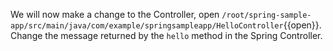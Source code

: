 We will now make a change to the Controller, open `/root/spring-sample-app/src/main/java/com/example/springsampleapp/HelloController`{{open}}.  Change the message returned by the `hello` method in the Spring Controller.

